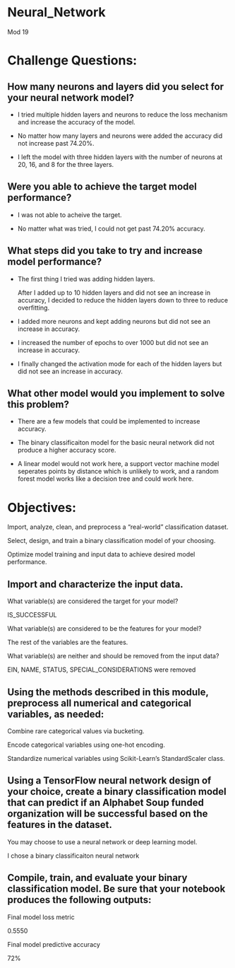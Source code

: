 # Neural_Network
Mod 19

# Challenge Questions:

## How many neurons and layers did you select for your neural network model?
* I tried multiple hidden layers and neurons to reduce the loss mechanism and increase the accuracy of the model. <p>
* No matter how many layers and neurons were added the accuracy did not increase past 74.20%. <p>
* I left the model with three hidden layers with the number of neurons at 20, 16, and 8 for the three layers. <p>

## Were you able to achieve the target model performance?
* I was not able to acheive the target. <p>
* No matter what was tried, I could not get past 74.20% accuracy. <p>
  
## What steps did you take to try and increase model performance?
* The first thing I tried was adding hidden layers. <p>
After I added up to 10 hidden layers and did not see an increase in accuracy, I decided to reduce the hidden layers down to three to reduce overfitting. <p>
* I added more neurons and kept adding neurons but did not see an increase in accuracy. <p>
* I increased the number of epochs to over 1000 but did not see an increase in accuracy. <p>
* I finally changed the activation mode for each of the hidden layers but did not see an increase in accuracy. <p>
  
## What other model would you implement to solve this problem?
* There are a few models that could be implemented to increase accuracy. <p>
* The binary classificaiton model for the basic neural network did not produce a higher accuracy score. <p>
* A linear model would not work here, a support vector machine model seperates points by distance which is unlikely to work, and a random forest model works like a decision tree and could work here.
  
  
# Objectives:
Import, analyze, clean, and preprocess a “real-world” classification dataset.<p>
Select, design, and train a binary classification model of your choosing.<p>
Optimize model training and input data to achieve desired model performance.<p>
  

## Import and characterize the input data.

What variable(s) are considered the target for your model? <p>
  IS_SUCCESSFUL <p>
What variable(s) are considered to be the features for your model? <p>
  The rest of the variables are the features. <p>
What variable(s) are neither and should be removed from the input data? <p>
  EIN, NAME, STATUS, SPECIAL_CONSIDERATIONS were removed <p>

## Using the methods described in this module, preprocess all numerical and categorical variables, as needed:
Combine rare categorical values via bucketing. <p>
Encode categorical variables using one-hot encoding. <p>
Standardize numerical variables using Scikit-Learn’s StandardScaler class.<p>

## Using a TensorFlow neural network design of your choice, create a binary classification model that can predict if an Alphabet Soup funded organization will be successful based on the features in the dataset.
You may choose to use a neural network or deep learning model. <p>
  I chose a binary classificaiton neural network <p>
 
## Compile, train, and evaluate your binary classification model. Be sure that your notebook produces the following outputs:
Final model loss metric <p>
  0.5550 <p>
Final model predictive accuracy <p>
  72% <p>
  














